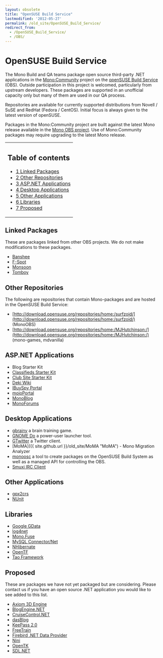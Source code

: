 ```yaml
---
layout: obsolete
title: "OpenSUSE Build Service"
lastmodified: '2012-05-27'
permalink: /old_site/OpenSUSE_Build_Service/
redirect_from:
  - /OpenSUSE_Build_Service/
  - /OBS/
---
```


OpenSUSE Build Service
======================

The Mono Build and QA teams package open source third-party .NET applications in the [Mono:Community](https://build.opensuse.org/project/show?project=Mono:Community) project on the [openSUSE Build Service](https://build.opensuse.org/) (OBS). Outside participation in this project is welcomed, particularly from upstream developers. These packages are supported in an unofficial capacity only but many of them are used in our QA process.

Repositories are available for currently supported distributions from Novell / SuSE and RedHat (Fedora / CentOS). Initial focus is always given to the latest version of openSUSE.

Packages in the Mono:Community project are built against the latest Mono release available in the [Mono OBS project](https://build.opensuse.org/project/show?project=Mono). Use of Mono:Community packages may require upgrading to the latest Mono release.

<table>
<col width="100%" />
<tbody>
<tr class="odd">
<td align="left"><h2>Table of contents</h2>
<ul>
<li><a href="#linked-packages">1 Linked Packages</a></li>
<li><a href="#other-repositories">2 Other Repositories</a></li>
<li><a href="#aspnet-applications">3 ASP.NET Applications</a></li>
<li><a href="#desktop-applications">4 Desktop Applications</a></li>
<li><a href="#other-applications">5 Other Applications</a></li>
<li><a href="#libraries">6 Libraries</a></li>
<li><a href="#proposed">7 Proposed</a></li>
</ul></td>
</tr>
</tbody>
</table>

Linked Packages
---------------

These are packages linked from other OBS projects. We do not make modifications to these packages.

-   [Banshee](http://banshee-project.org/)
-   [F-Spot](http://f-spot.org/)
-   [Monsoon](http://monotorrent.blogspot.com/)
-   [Tomboy](http://www.gnome.org/projects/tomboy/)

Other Repositories
------------------

The following are repositories that contain Mono-packages and are hosted in the OpenSUSE Build Service:

-   [http://download.opensuse.org/repositories/home:/surfzoid/](http://download.opensuse.org/repositories/home:/surfzoid/) (MonoOBS)
-   [http://download.opensuse.org/repositories/home:/MJHutchinson:/](http://download.opensuse.org/repositories/home:/MJHutchinson:/) (mono-games, mdvanilla)

ASP.NET Applications
--------------------

-   Blog Starter Kit
-   [Classifieds Starter Kit](http://asp.net/downloads/starter-kits/classifieds/)
-   [Club Site Starter Kit](http://asp.net/downloads/starter-kits/club/)
-   [Deki Wiki](http://wiki.mindtouch.com/Deki_Wiki)
-   [IBuySpy Portal](http://forge.novell.com/modules/xfmod/project/?ibuymono)
-   [mojoPortal](http://www.mojoportal.com/)
-   [MonoBlog](http://forge.novell.com/modules/xfmod/project/?monoblog)
-   [MonoForums](http://forge.novell.com/modules/xfmod/project/?monoforums)

Desktop Applications
--------------------

-   [gbrainy](http://live.gnome.org/gbrainy) a brain training game.
-   [GNOME Do](http://do.davebsd.com/) a power-user launcher tool.
-   [GTwitter](http://code.google.com/p/gtwitter/) a Twitter client.
-   [MoMA]({{ site.github.url }}/old_site/MoMA "MoMA") - Mono Migration Analyzer
-   [monoosc](http://sourceforge.net/projects/monoosc/) a tool to create packages on the OpenSUSE Build System as well as a managed API for controlling the OBS.
-   [Smuxi IRC Client](http://www.smuxi.org/)

Other Applications
------------------

-   [gpx2crs](http://www.niniu.com/Garmin/release%20notes.txt)
-   [NUnit](http://www.nunit.com/)

Libraries
---------

-   [Google GData](http://code.google.com/p/google-gdata/)
-   [log4net](http://logging.apache.org/log4net/)
-   [Mono.Fuse](http://www.jprl.com/Projects/mono-fuse.html)
-   [MySQL Connector/Net](http://dev.mysql.com/downloads/connector/net/)
-   [NHibernate](http://www.hibernate.org/343.html)
-   [OpenTF](http://code.google.com/p/opentf/)
-   [Tao Framework](http://sourceforge.net/projects/taoframework/)

Proposed
--------

These are packages we have not yet packaged but are considering. Please contact us if you have an open source .NET application you would like to see added to this list.

-   [Axiom 3D Engine](http://axiomengine.sourceforge.net/)
-   [BlogEngine.NET](http://www.dotnetblogengine.net/)
-   [CruiseControl.NET](http://ccnet.thoughtworks.com/)
-   [dasBlog](http://www.dasblog.info/)
-   [KeePass 2.0](http://keepass.info/index.html)
-   [FreeTrain](http://freetrain.sourceforge.net/)
-   [Firebird .NET Data Provider](http://www.firebirdsql.org/index.php?op=files&id=netprovider)
-   [Nini](http://nini.sourceforge.net/)
-   [OpenTK](http://www.opentk.com/)
-   [SDL.NET](http://cs-sdl.sourceforge.net)


